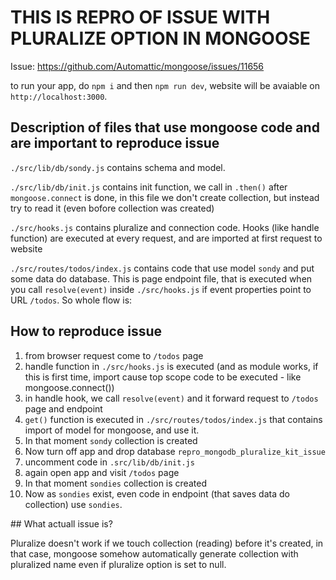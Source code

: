 # THIS IS REPRO OF ISSUE WITH PLURALIZE OPTION IN MONGOOSE

Issue: https://github.com/Automattic/mongoose/issues/11656

to run your app, do `npm i` and then `npm run dev`, website will be avaiable on `http://localhost:3000`.

## Description of files that use mongoose code and are important to reproduce issue

`./src/lib/db/sondy.js` contains schema and model.

`./src/lib/db/init.js` contains init function, we call in `.then()` after `mongoose.connect` is done, in this file we don't create collection, but instead try to read it (even bofore collection was created)

`./src/hooks.js` contains pluralize and connection code. Hooks (like handle function) are executed at every request, and are imported at first request to website

`./src/routes/todos/index.js` contains code that use model `sondy` and put some data do database. This is page endpoint file, that is executed when you call `resolve(event)` inside `./src/hooks.js` if event properties point to URL `/todos`. So whole flow is:

## How to reproduce issue

1. from browser request come to `/todos` page
2. handle function in `./src/hooks.js` is executed (and as module works, if this is first time, import cause top scope code to be executed - like mongoose.connect())
3. in handle hook, we call `resolve(event)` and it forward request to `/todos` page and endpoint
4. `get()` function is executed in `./src/routes/todos/index.js` that contains import of model for mongoose, and use it.
5. In that moment `sondy` collection is created
6. Now turn off app and drop database `repro_mongodb_pluralize_kit_issue`
7. uncomment code in `.src/lib/db/init.js`
8. again open app and visit `/todos` page
9. In that moment `sondies` collection is created
10. Now as `sondies` exist, even code in endpoint (that saves data do collection) use `sondies`.

## What actuall issue is?

Pluralize doesn't work if we touch collection (reading) before it's created, in that case, mongoose somehow automatically generate collection with pluralized name even if pluralize option is set to null.
